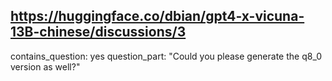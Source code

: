 ## https://huggingface.co/dbian/gpt4-x-vicuna-13B-chinese/discussions/3

contains_question: yes
question_part: "Could you please generate the q8_0 version as well?"